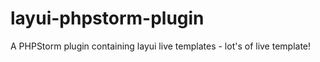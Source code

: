 # layui-phpstorm-plugin
A PHPStorm plugin containing layui live templates - lot's of live template!
